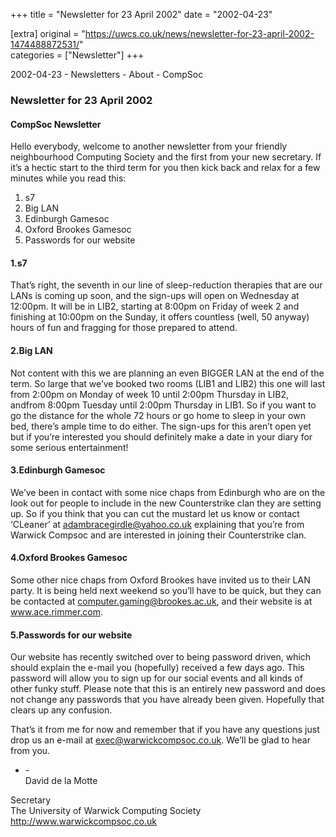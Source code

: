 +++
title = "Newsletter for 23 April 2002"
date = "2002-04-23"

[extra]
original = "https://uwcs.co.uk/news/newsletter-for-23-april-2002-1474488872531/"    
categories = ["Newsletter"]
+++

2002-04-23 - Newsletters - About - CompSoc

### Newsletter for 23 April 2002

#### CompSoc Newsletter

Hello everybody, welcome to another newsletter from your friendly neighbourhood Computing Society and the first from your new secretary. If it’s a hectic start to the third term for you then kick back and relax for a few minutes while you read this:

1.  s7
2.  Big LAN
3.  Edinburgh Gamesoc
4.  Oxford Brookes Gamesoc
5.  Passwords for our website

#### 1.s7

That’s right, the seventh in our line of sleep-reduction therapies that are our LANs is coming up soon, and the sign-ups will open on Wednesday at 12:00pm. It will be in LIB2, starting at 8:00pm on Friday of week 2 and finishing at 10:00pm on the Sunday, it offers countless (well, 50 anyway) hours of fun and fragging for those prepared to attend.

#### 2.Big LAN

Not content with this we are planning an even BIGGER LAN at the end of the term. So large that we’ve booked two rooms (LIB1 and LIB2) this one will last from 2:00pm on Monday of week 10 until 2:00pm Thursday in LIB2, andfrom 8:00pm Tuesday until 2:00pm Thursday in LIB1. So if you want to go the distance for the whole 72 hours or go home to sleep in your own bed, there’s ample time to do either. The sign-ups for this aren’t open yet but if you’re interested you should definitely make a date in your diary for some serious entertainment\!

#### 3.Edinburgh Gamesoc

We’ve been in contact with some nice chaps from Edinburgh who are on the look out for people to include in the new Counterstrike clan they are setting up. So if you think that you can cut the mustard let us know or contact ‘CLeaner’ at adambracegirdle@yahoo.co.uk explaining that you’re from Warwick Compsoc and are interested in joining their Counterstrike clan.

#### 4.Oxford Brookes Gamesoc

Some other nice chaps from Oxford Brookes have invited us to their LAN party. It is being held next weekend so you’ll have to be quick, but they can be contacted at computer.gaming@brookes.ac.uk, and their website is at www.ace.rimmer.com.

#### 5.Passwords for our website

Our website has recently switched over to being password driven, which should explain the e-mail you (hopefully) received a few days ago. This password will allow you to sign up for our social events and all kinds of other funky stuff. Please note that this is an entirely new password and does not change any passwords that you have already been given. Hopefully that clears up any confusion.

That’s it from me for now and remember that if you have any questions just drop us an e-mail at exec@warwickcompsoc.co.uk. We’ll be glad to hear from you.

  - \-  
    David de la Motte

Secretary  
The University of Warwick Computing Society  
http://www.warwickcompsoc.co.uk
